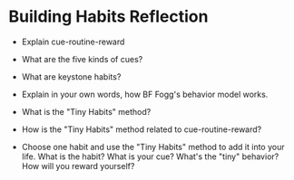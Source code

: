 # Building Habits Reflection

* Explain cue-routine-reward

* What are the five kinds of cues? 

* What are keystone habits? 

* Explain in your own words, how BF Fogg's behavior model works.  

* What is the "Tiny Habits" method? 

* How is the "Tiny Habits" method related to cue-routine-reward? 

* Choose one habit and use the "Tiny Habits" method to add it into your life.  What is the habit?  What is your cue?  What's the "tiny" behavior?  How will you reward yourself?  

